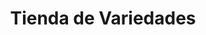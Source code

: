 ---
title: "Tienda de Variedades"
url: /municipio-el-alto/tienda-de-variedades-avenida-civica-2/
shop: comodidad
---